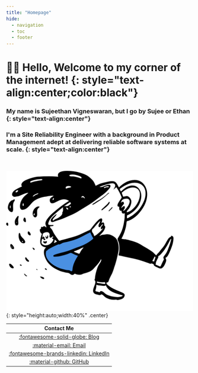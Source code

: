 ```yaml
---
title: "Homepage"
hide:
  - navigation
  - toc
  - footer
---
```


# 👋🏾 **Hello, Welcome to my corner of the internet!** {: style="text-align:center;color:black"}

### My name is **Sujeethan Vigneswaran**, but I go by **Sujee** or **Ethan** {: style="text-align:center"}

### I'm a **Site Reliability Engineer** with a background in Product Management adept at delivering reliable software systems at scale. {: style="text-align:center"}

<br/>

![Coffee](assets/images/CoffeeDoodle.png "Coffee"){: style="height:auto;width:40%" .center}

| Contact Me |
| :---------: |
| [:fontawesome-solid-globe: Blog](https://docs.sujeethanvigneswaran.com)|
| [:material-email: Email](mailto:sujeethan.vigneswaran@gmail.com) |
| [:fontawesome-brands-linkedin: LinkedIn](https://www.linkedin.com/in/sujeethan-vigneswaran/) |
| [:material-github: GitHub](https://github.com/itssujee) |
